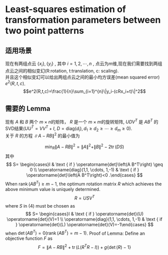 # Least-squares estimation of transformation parameters between two point patterns

## 适用场景
现在有两组点云 $\{x_i\},\{y_i\}$ , 其中 $i=1,2,\cdots,n$ , 点云为$m$维,现在我们需要找到两组点云之间的相似变幻(R:rotation, t:translation, c: scaling). \
并且这个相似变幻可以给出两组点云之间的最小均方误差(mean squared error) $e^2(R,t,c)$.
$$e^2(R,t,c)=\frac{1}{n}\sum_{i=1}^{n}\|y_i-(cRx_i+t)\|^2$$

## 需要的 Lemma
现有 $A$ 和 $B$ 两个 $m\times n$的矩阵， $R$ 是一个 $m\times m$的旋转矩阵, $UDV^T$ 是 $AB^T$ 的SVD结果($UU^T=VV^T+I$, $D=\text{diag}(d_i),d_1\geq d_2\geq \cdots \geq d_m \geq 0$). \
关于 $R$ 的方程 $\|A-RB\|^2$ 的最小值为

$$
\min _R\|A-R B\|^2=\|A\|^2+\|B\|^2-2 \operatorname{tr}(D S)
$$
其中
$$
S= \begin{cases}I & \text { if } \operatorname{det}\left(A B^T\right) \geq 0 \\ \operatorname{diag}(1,1, \cdots, 1,-1) & \text { if } \operatorname{det}\left(A B^T\right)<0 .\end{cases}
$$
When $\operatorname{rank}\left(A B^T\right) \geq m-1$, the optimum rotation matrix $R$ which achieves the above minimum value is uniquely determined.
$$
R=U S V^T
$$
where $S$ in (4) must be chosen as
$$
S= \begin{cases}I & \text { if } \operatorname{det}(U) \operatorname{det}(V)=1 \\ \operatorname{diag}(1,1, \cdots, 1,-1) & \text { if } \operatorname{det}(L) \operatorname{det}(V)=-1\end{cases}
$$
when $\operatorname{det}\left(A B^T\right)=0\left(\operatorname{rank}\left(A B^T\right)=m-1\right)$.
Proof of Lemma: Define an objective function $F$ as
$$
F=\|A-R B\|^2+\operatorname{tr}\left(L\left(R^T R-I\right)\right)+g\{\operatorname{det}(R)-1\}
$$

